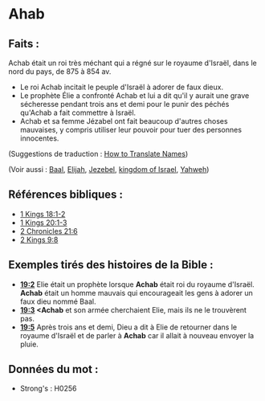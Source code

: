 # Ahab

## Faits :

Achab était un roi très méchant qui a régné sur le royaume d'Israël, dans le nord du pays, de 875 à 854 av.

* Le roi Achab incitait le peuple d'Israël à adorer de faux dieux.
* Le prophète Élie a confronté Achab et lui a dit qu'il y aurait une grave sécheresse pendant trois ans et demi pour le punir des péchés qu'Achab a fait commettre à Israël.
* Achab et sa femme Jézabel ont fait beaucoup d'autres choses mauvaises, y compris utiliser leur pouvoir pour tuer des personnes innocentes.

(Suggestions de traduction : [How to Translate Names](rc://en/ta/man/translate/translate-names))

(Voir aussi : [Baal](../names/baal.md), [Elijah](../names/elijah.md), [Jezebel](../names/jezebel.md), [kingdom of Israel](../names/kingdomofisrael.md), [Yahweh](../kt/yahweh.md))

## Références bibliques :

* [1 Kings 18:1-2](rc://en/tn/help/1ki/18/01)
* [1 Kings 20:1-3](rc://en/tn/help/1ki/20/01)
* [2 Chronicles 21:6](rc://en/tn/help/2ch/21/06)
* [2 Kings 9:8](rc://en/tn/help/2ki/09/08)

## Exemples tirés des histoires de la Bible :

* __[19:2](rc://en/tn/help/obs/19/02)__ Elie était un prophète lorsque __Achab__ était roi du royaume d'Israël. __Achab__ était un homme mauvais qui encourageait les gens à adorer un faux dieu nommé Baal.
* __[19:3](rc://en/tn/help/obs/19/03) <Achab__ et son armée cherchaient Elie, mais ils ne le trouvèrent pas.
* __[19:5](rc://en/tn/help/obs/19/05)__ Après trois ans et demi, Dieu a dit à Elie de retourner dans le royaume d'Israël et de parler à __Achab__ car il allait à nouveau envoyer la pluie.

## Données du mot :

* Strong's : H0256
